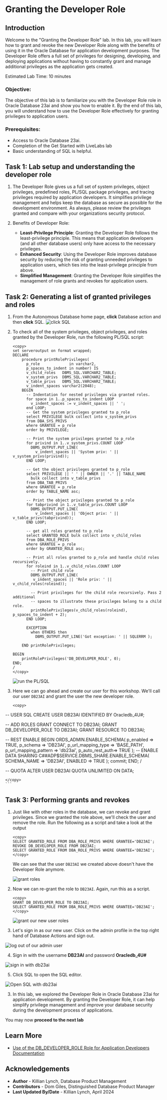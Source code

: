 # Granting the Developer Role

## Introduction

Welcome to the "Granting the Developer Role" lab. In this lab, you will learn how to grant and revoke the new Developer Role along with the benefits of using it in the Oracle Database for application development purposes. The Developer Role offers a full set of privileges for designing, developing, and deploying applications without having to constantly grant and manage additional privileges as the application gets created.

Estimated Lab Time: 10 minutes

### Objective:
The objective of this lab is to familiarize you with the Developer Role role in Oracle Database 23ai and show you how to enable it. By the end of this lab, you will understand how to use the Developer Role effectively for granting privileges to application users.

### Prerequisites:
- Access to Oracle Database 23ai.
- Completion of the Get Started with LiveLabs lab
- Basic understanding of SQL is helpful.

## Task 1: Lab setup and understanding the developer role

1. The Developer Role gives us a full set of system privileges, object privileges, predefined roles, PL/SQL package privileges, and tracing privileges required by application developers. It simplifies privilege management and helps keep the database as secure as possible for the development environment. As always, please review the privileges granted and compare with your organizations security protocol.

2. Benefits of Developer Role:
   - **Least-Privilege Principle**: Granting the Developer Role follows the least-privilege principle. This means that application developers (and all other database users) only have access to the necessary privileges. 
   - **Enhanced Security**: Using the Developer Role improves database security by reducing the risk of granting unneeded privileges to application users, which ties into the least-privilege principle from above.
   - **Simplified Management**: Granting the Developer Role simplifies the management of role grants and revokes for application users.

## Task 2: Generating a list of granted privileges and roles

1. From the Autonomous Database home page, **click** Database action and then **click** SQL.
    ![click SQL](images/im1.png " ")

2. To check all of the system privileges, object privileges, and roles granted by the Developer Role, run the following PL/SQL script:

    ```
    <copy>
    set serveroutput on format wrapped;
    DECLARE
        procedure printRolePrivileges(
          p_role             in varchar2,
          p_spaces_to_indent in number) IS
          v_child_roles   DBMS_SQL.VARCHAR2_TABLE;
          v_system_privs  DBMS_SQL.VARCHAR2_TABLE;
          v_table_privs   DBMS_SQL.VARCHAR2_TABLE;
          v_indent_spaces varchar2(2048);
        BEGIN
          -- Indentation for nested privileges via granted roles.
          for space in 1..p_spaces_to_indent LOOP
            v_indent_spaces := v_indent_spaces || ' ';
          end LOOP;
          -- Get the system privileges granted to p_role
          select PRIVILEGE bulk collect into v_system_privs
          from DBA_SYS_PRIVS
          where GRANTEE = p_role
          order by PRIVILEGE;

          -- Print the system privileges granted to p_role
          for privind in 1..v_system_privs.COUNT LOOP
            DBMS_OUTPUT.PUT_LINE(
              v_indent_spaces || 'System priv: ' || v_system_privs(privind));
          END LOOP;

          -- Get the object privileges granted to p_role
          select PRIVILEGE || ' ' || OWNER || '.' || TABLE_NAME
            bulk collect into v_table_privs
          from DBA_TAB_PRIVS
          where GRANTEE = p_role
          order by TABLE_NAME asc;

          -- Print the object privileges granted to p_role
          for tabprivind in 1..v_table_privs.COUNT LOOP
            DBMS_OUTPUT.PUT_LINE(
              v_indent_spaces || 'Object priv: ' || v_table_privs(tabprivind));
          END LOOP;

          -- get all roles granted to p_role
          select GRANTED_ROLE bulk collect into v_child_roles
          from DBA_ROLE_PRIVS
          where GRANTEE = p_role
          order by GRANTED_ROLE asc;

          -- Print all roles granted to p_role and handle child roles recursively.
          for roleind in 1..v_child_roles.COUNT LOOP
            -- Print child role
            DBMS_OUTPUT.PUT_LINE(
             v_indent_spaces || 'Role priv: ' || v_child_roles(roleind));

            -- Print privileges for the child role recursively. Pass 2 additional
            -- spaces to illustrate these privileges belong to a child role.
            printRolePrivileges(v_child_roles(roleind), p_spaces_to_indent + 2);
          END LOOP;

          EXCEPTION
            when OTHERS then
              DBMS_OUTPUT.PUT_LINE('Got exception: ' || SQLERRM );

        END printRolePrivileges;

    BEGIN
        printRolePrivileges('DB_DEVELOPER_ROLE', 0);
    END;
    /
    </copy>
    ```
    ![run the PL/SQL](images/im2.png " ")

3. Here we can go ahead and create our user for this workshop. We'll call our user `DB23AI` and grant the user the new developer role.

    ```
    <copy>
  -- USER SQL
  CREATE USER DB23AI IDENTIFIED BY Oracledb_4U#;

  -- ADD ROLES
  GRANT CONNECT TO DB23AI;
  GRANT DB_DEVELOPER_ROLE TO DB23AI;
  GRANT RESOURCE TO DB23AI;

  -- REST ENABLE
  BEGIN
      ORDS_ADMIN.ENABLE_SCHEMA(
          p_enabled => TRUE,
          p_schema => 'DB23AI',
          p_url_mapping_type => 'BASE_PATH',
          p_url_mapping_pattern => 'db23ai',
          p_auto_rest_auth=> TRUE
      );
      -- ENABLE DATA SHARING
      C##ADP$SERVICE.DBMS_SHARE.ENABLE_SCHEMA(
              SCHEMA_NAME => 'DB23AI',
              ENABLED => TRUE
      );
      commit;
  END;
  /

  -- QUOTA
  ALTER USER DB23AI QUOTA UNLIMITED ON DATA;

    </copy>
    ```

## Task 3: Performing grants and revokes

1. Just like with other roles in the database, we can revoke and grant privileges. Since we granted the role above, we'll check the user and remove the role. Run the following as a script and take a look at the output 

    ```
    <copy>
    SELECT GRANTED_ROLE FROM DBA_ROLE_PRIVS WHERE GRANTEE='DB23AI';
    REVOKE DB_DEVELOPER_ROLE FROM DB23AI;
    SELECT GRANTED_ROLE FROM DBA_ROLE_PRIVS WHERE GRANTEE='DB23AI';
    </copy>
    ```
    We can see that the user `DB23AI` we created above doesn't have the Developer Role anymore.
    
    ![grant roles](images/ocw-user.png " ")

2. Now we can re-grant the role to `DB23AI`. Again, run this as a script.
   
    ```
    <copy>
    GRANT DB_DEVELOPER_ROLE TO DB23AI;
    SELECT GRANTED_ROLE FROM DBA_ROLE_PRIVS WHERE GRANTEE='DB23AI';
    </copy>
    ```
    ![grant our new user roles](images/ocw-dbrole.png " ")

3. Let's sign in as our new user. Click on the admin profile in the top right hand of Database Actions and sign out.

  ![log out of our admin user](images/im12.png " ")

4. Sign in with the username **DB23AI** and password **Oracledb_4U#**

  ![sign in with db23ai](images/im11.png " ")

5. Click SQL to open the SQL editor.

  ![Open SQL with db23ai](images/im9.png " ")


3. In this lab, we explored the Developer Role in Oracle Database 23ai for application development. By granting the Developer Role, it can help simplify privilege management and improve your database security during the development process of applications.

You may now **proceed to the next lab** 


## Learn More

* [Use of the DB\_DEVELOPER\_ROLE Role for Application Developers Documentation](https://docs.oracle.com/en/database/oracle/oracle-database/23/dbseg/managing-security-for-application-developers.html#DBSEG-GUID-DCEEC563-4F6C-4B0A-9EB2-9F88CDF351D7)

## Acknowledgements
* **Author** - Killian Lynch, Database Product Management
* **Contributors** - Dom Giles, Distinguished Database Product Manager
* **Last Updated By/Date** - Killian Lynch, April 2024